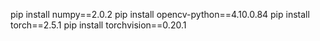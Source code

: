 pip install numpy==2.0.2
pip install opencv-python==4.10.0.84
pip install torch==2.5.1
pip install torchvision==0.20.1